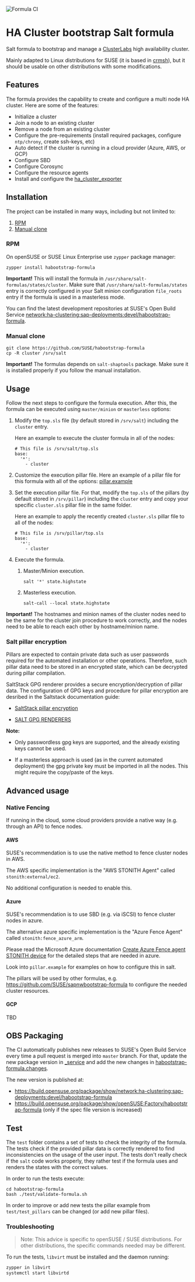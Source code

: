 ![Formula CI](https://github.com/SUSE/habootstrap-formula/workflows/Formula%20CI/badge.svg)

# HA Cluster bootstrap Salt formula

Salt formula to bootstrap and manage a [ClusterLabs](https://clusterlabs.org/) high availability cluster.

Mainly adapted to Linux distributions for SUSE (it is based in
[crmsh](https://github.com/ClusterLabs/crmsh)), but it should be usable on other distributions with
some modifications.

## Features

The formula provides the capability to create and configure a multi node HA cluster. Here are some of the features:
- Initialize a cluster
- Join a node to an existing cluster
- Remove a node from an existing cluster
- Configure the pre-requirements (install required packages, configure `ntp/chrony`, create ssh-keys, etc)
- Auto detect if the cluster is running in a cloud provider (Azure, AWS, or GCP)
- Configure SBD
- Configure Corosync
- Configure the resource agents
- Install and configure the [ha_cluster_exporter](https://github.com/ClusterLabs/ha_cluster_exporter)

## Installation

The project can be installed in many ways, including but not limited to:

1. [RPM](#rpm)
2. [Manual clone](#manual-clone)

### RPM

On openSUSE or SUSE Linux Enterprise use `zypper` package manager:
```shell
zypper install habootstrap-formula
```

**Important!** This will install the formula in `/usr/share/salt-formulas/states/cluster`. Make sure that `/usr/share/salt-formulas/states` entry is correctly configured in your Salt minion configuration `file_roots` entry if the formula is used in a masterless mode.

You can find the latest development repositories at SUSE's Open Build Service [network:ha-clustering:sap-deployments:devel/habootstrap-formula](https://build.opensuse.org/package/show/network:ha-clustering:sap-deployments:devel/habootstrap-formula).

### Manual clone

```
git clone https://github.com/SUSE/habootstrap-formula
cp -R cluster /srv/salt
```

**Important!** The formulas depends on `salt-shaptools` package. Make sure it is installed properly if you follow the manual installation.

## Usage

Follow the next steps to configure the formula execution. After this, the formula can be executed using `master/minion` or `masterless` options:

1. Modify the `top.sls` file (by default stored in `/srv/salt`) including the `cluster` entry.

   Here an example to execute the cluster formula in all of the nodes:

   ```
   # This file is /srv/salt/top.sls
   base:
     '*':
       - cluster
   ```

2. Customize the execution pillar file. Here an example of a pillar file for this formula with all of the options: [pillar.example](https://github.com/SUSE/habootstrap-formula/blob/master/pillar.example)

3. Set the execution pillar file. For that, modify the `top.sls` of the pillars (by default stored in `/srv/pillar`) including the `cluster` entry and copy your specific `cluster.sls` pillar file in the same folder.

   Here an example to apply the recently created `cluster.sls` pillar file to all of the nodes:

   ```
   # This file is /srv/pillar/top.sls
   base:
     '*':
       - cluster
   ```

4. Execute the formula.

   1. Master/Minion execution.

      `salt '*' state.highstate`

   2. Masterless execution.

      `salt-call --local state.highstate`


**Important!** The hostnames and minion names of the cluster nodes need to be the same for the
cluster join procedure to work correctly, and the nodes need to be able to reach each other by
hostname/minion name.

### Salt pillar encryption

Pillars are expected to contain private data such as user passwords required for the automated installation or other operations. Therefore, such pillar data need to be stored in an encrypted state, which can be decrypted during pillar compilation.

SaltStack GPG renderer provides a secure encryption/decryption of pillar data. The configuration of GPG keys and procedure for pillar encryption are desribed in the Saltstack documentation guide:

- [SaltStack pillar encryption](https://docs.saltstack.com/en/latest/topics/pillar/#pillar-encryption)

- [SALT GPG RENDERERS](https://docs.saltstack.com/en/latest/ref/renderers/all/salt.renderers.gpg.html)

**Note:**
- Only passwordless gpg keys are supported, and the already existing keys cannot be used.

- If a masterless approach is used (as in the current automated deployment) the gpg private key must be imported in all the nodes. This might require the copy/paste of the keys.

## Advanced usage

### Native Fencing

If running in the cloud, some cloud providers provide a native way (e.g. through an API) to fence nodes.

#### AWS

SUSE's recommendation is to use the native method to fence cluster nodes in AWS.

The AWS specific implementation is the "AWS STONITH Agent" called `stonith:external/ec2`.

No additional configuration is needed to enable this.

#### Azure

SUSE's recommendation is to use SBD (e.g. via iSCSI) to fence cluster nodes in azure.

The alternative azure specific implementation is the "Azure Fence Agent" called `stonith:fence_azure_arm`.

Please read the Microsoft Azure documentation [Create Azure Fence agent STONITH device](https://docs.microsoft.com/en-us/azure/virtual-machines/workloads/sap/high-availability-guide-suse-pacemaker#create-azure-fence-agent-stonith-device) for the detailed steps that are needed in azure.

Look into `pillar.example` for examples on how to configure this in salt.

The pillars will be used by other formulas, e.g. <https://github.com/SUSE/sapnwbootstrap-formula> to configure the needed cluster resources.

#### GCP

TBD

## OBS Packaging

The CI automatically publishes new releases to SUSE's Open Build Service every time a pull request is merged into `master` branch. For that, update the new package version in [_service](https://github.com/SUSE/habootstrap-formula/blob/master/_service) and
add the new changes in [habootstrap-formula.changes](https://github.com/SUSE/habootstrap-formula/blob/master/habootstrap-formula.changes).

The new version is published at:
- https://build.opensuse.org/package/show/network:ha-clustering:sap-deployments:devel/habootstrap-formula
- https://build.opensuse.org/package/show/openSUSE:Factory/habootstrap-formula (only if the spec file version is increased)

## Test

The `test` folder contains a set of tests to check the integrity of the formula. The tests check
if the provided pillar data is correctly rendered to find inconsistencies on the usage of the
user input. The tests don't really check if the `salt` code works properly, they rather test if
the formula uses and renders the states with the correct values.

In order to run the tests execute:

```
cd habootstrap-formula
bash ./test/validate-formula.sh
```

In order to improve or add new tests the pillar example from `test/test_pillars` can be changed (or
add new pillar files).

### Troubleshooting

> Note: This advice is specific to openSUSE / SUSE distributions. For
> other distributions, the specific commands needed may be different.

To run the tests, `libvirt` must be installed and the daemon running:

``` bash
zypper in libvirt
systemctl start libvirtd
```
